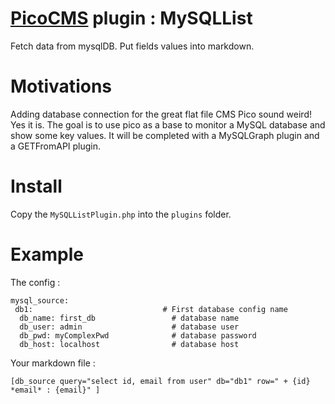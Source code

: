 # [PicoCMS](https://github.com/picocms/Pico) plugin : MySQLList

Fetch data from mysqlDB.
Put fields values into markdown.

# Motivations

Adding database connection for the great flat file CMS Pico sound weird! Yes it is.
The goal is to use pico as a base to monitor a MySQL database and show some key values.
It will be completed with a MySQLGraph plugin and a GETFromAPI plugin.

# Install

Copy the `MySQLListPlugin.php` into the `plugins` folder.


# Example

The config :

```
mysql_source:
 db1:                             # First database config name
  db_name: first_db                 # database name
  db_user: admin                    # database user
  db_pwd: myComplexPwd              # database password
  db_host: localhost                # database host
```

Your markdown file : 

```
[db_source query="select id, email from user" db="db1" row=" + {id} *email* : {email}" ]
```
